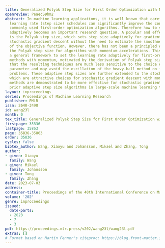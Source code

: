 ```yaml
---
title: Generalized Polyak Step Size for First Order Optimization with Momentum
openreview: PeaecS9hm2
abstract: In machine learning applications, it is well known that carefully designed
  learning rate (step size) schedules can significantly improve the convergence of
  commonly used first-order optimization algorithms. Therefore how to set step size
  adaptively becomes an important research question. A popular and effective method
  is the Polyak step size, which sets step size adaptively for gradient descent or
  stochastic gradient descent without the need to estimate the smoothness parameter
  of the objective function. However, there has not been a principled way to generalize
  the Polyak step size for algorithms with momentum accelerations. This paper presents
  a general framework to set the learning rate adaptively for first-order optimization
  methods with momentum, motivated by the derivation of Polyak step size. It is shown
  that the resulting techniques are much less sensitive to the choice of momentum
  parameter and may avoid the oscillation of the heavy-ball method on ill-conditioned
  problems. These adaptive step sizes are further extended to the stochastic settings,
  which are attractive choices for stochastic gradient descent with momentum. Our
  methods are demonstrated to be more effective for stochastic gradient methods than
  prior adaptive step size algorithms in large-scale machine learning tasks.
layout: inproceedings
series: Proceedings of Machine Learning Research
publisher: PMLR
issn: 2640-3498
id: wang23l
month: 0
tex_title: Generalized Polyak Step Size for First Order Optimization with Momentum
firstpage: 35836
lastpage: 35863
page: 35836-35863
order: 35836
cycles: false
bibtex_author: Wang, Xiaoyu and Johansson, Mikael and Zhang, Tong
author:
- given: Xiaoyu
  family: Wang
- given: Mikael
  family: Johansson
- given: Tong
  family: Zhang
date: 2023-07-03
address: 
container-title: Proceedings of the 40th International Conference on Machine Learning
volume: '202'
genre: inproceedings
issued:
  date-parts:
  - 2023
  - 7
  - 3
pdf: https://proceedings.mlr.press/v202/wang23l/wang23l.pdf
extras: []
# Format based on Martin Fenner's citeproc: https://blog.front-matter.io/posts/citeproc-yaml-for-bibliographies/
---
```

